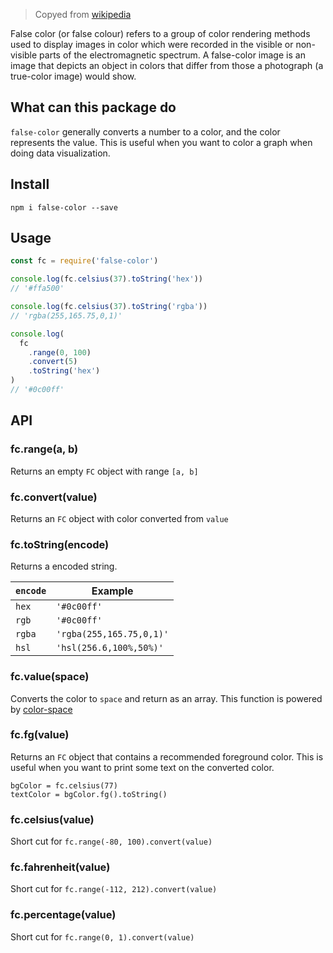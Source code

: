 > Copyed from [wikipedia](https://en.wikipedia.org/wiki/False_color)

False color (or false colour) refers to a group of color rendering methods used to display images in color which were recorded in the visible or non-visible parts of the electromagnetic spectrum. A false-color image is an image that depicts an object in colors that differ from those a photograph (a true-color image) would show.

## What can this package do

`false-color` generally converts a number to a color, and the color represents the value. This is useful when you want to color a graph when doing data visualization.

## Install

```
npm i false-color --save
```

## Usage

```js
const fc = require('false-color')

console.log(fc.celsius(37).toString('hex'))
// '#ffa500'

console.log(fc.celsius(37).toString('rgba'))
// 'rgba(255,165.75,0,1)'

console.log(
  fc
    .range(0, 100)
    .convert(5)
    .toString('hex')
)
// '#0c00ff'
```

## API

### fc.range(a, b)

Returns an empty `FC` object with range `[a, b]`

### fc.convert(value)

Returns an `FC` object with color converted from `value`

### fc.toString(encode)

Returns a encoded string.

| `encode` | Example                  |
| -------- | ------------------------ |
| `hex`    | `'#0c00ff'`              |
| `rgb`    | `'#0c00ff'`              |
| `rgba`   | `'rgba(255,165.75,0,1)'` |
| `hsl`    | `'hsl(256.6,100%,50%)'`  |

### fc.value(space)

Converts the color to `space` and return as an array. This function is powered by [color-space](https://github.com/colorjs/color-space)

### fc.fg(value)

Returns an `FC` object that contains a recommended foreground color. This is useful when you want to print some text on the converted color.

```
bgColor = fc.celsius(77)
textColor = bgColor.fg().toString()
```

### fc.celsius(value)

Short cut for `fc.range(-80, 100).convert(value)`

### fc.fahrenheit(value)

Short cut for `fc.range(-112, 212).convert(value)`

### fc.percentage(value)

Short cut for `fc.range(0, 1).convert(value)`
